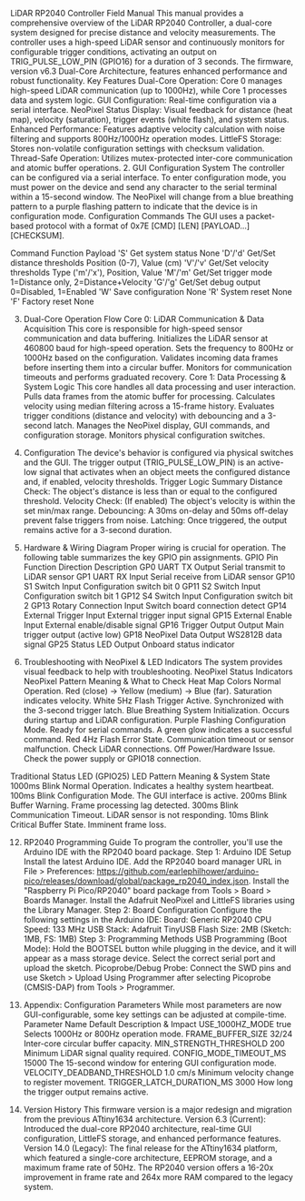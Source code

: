 LiDAR RP2040 Controller Field Manual
This manual provides a comprehensive overview of the LiDAR RP2040 Controller, a dual-core system designed for precise distance and velocity measurements. The controller uses a high-speed LiDAR sensor and continuously monitors for configurable trigger conditions, activating an output on TRIG_PULSE_LOW_PIN (GPIO16) for a duration of 3 seconds. The firmware, version v6.3 Dual-Core Architecture, features enhanced performance and robust functionality.
Key Features
Dual-Core Operation: Core 0 manages high-speed LiDAR communication (up to 1000Hz), while Core 1 processes data and system logic.
GUI Configuration: Real-time configuration via a serial interface.
NeoPixel Status Display: Visual feedback for distance (heat map), velocity (saturation), trigger events (white flash), and system status.
Enhanced Performance: Features adaptive velocity calculation with noise filtering and supports 800Hz/1000Hz operation modes.
LittleFS Storage: Stores non-volatile configuration settings with checksum validation.
Thread-Safe Operation: Utilizes mutex-protected inter-core communication and atomic buffer operations.
2. GUI Configuration System
The controller can be configured via a serial interface. To enter configuration mode, you must power on the device and send any character to the serial terminal within a 15-second window. The NeoPixel will change from a blue breathing pattern to a purple flashing pattern to indicate that the device is in configuration mode.
Configuration Commands
The GUI uses a packet-based protocol with a format of 0x7E [CMD] [LEN] [PAYLOAD...] [CHECKSUM].


Command
Function
Payload
'S'
Get system status
None
'D'/'d'
Get/Set distance thresholds
Position (0-7), Value (cm)
'V'/'v'
Get/Set velocity thresholds
Type ('m'/'x'), Position, Value
'M'/'m'
Get/Set trigger mode
1=Distance only, 2=Distance+Velocity
'G'/'g'
Get/Set debug output
0=Disabled, 1=Enabled
'W'
Save configuration
None
'R'
System reset
None
'F'
Factory reset
None

3. Dual-Core Operation Flow
Core 0: LiDAR Communication & Data Acquisition
This core is responsible for high-speed sensor communication and data buffering.
Initializes the LiDAR sensor at 460800 baud for high-speed operation.
Sets the frequency to 800Hz or 1000Hz based on the configuration.
Validates incoming data frames before inserting them into a circular buffer.
Monitors for communication timeouts and performs graduated recovery.
Core 1: Data Processing & System Logic
This core handles all data processing and user interaction.
Pulls data frames from the atomic buffer for processing.
Calculates velocity using median filtering across a 15-frame history.
Evaluates trigger conditions (distance and velocity) with debouncing and a 3-second latch.
Manages the NeoPixel display, GUI commands, and configuration storage.
Monitors physical configuration switches.
5. Configuration
The device's behavior is configured via physical switches and the GUI. The trigger output (TRIG_PULSE_LOW_PIN) is an active-low signal that activates when an object meets the configured distance and, if enabled, velocity thresholds.
Trigger Logic Summary
Distance Check: The object's distance is less than or equal to the configured threshold.
Velocity Check: (If enabled) The object's velocity is within the set min/max range.
Debouncing: A 30ms on-delay and 50ms off-delay prevent false triggers from noise.
Latching: Once triggered, the output remains active for a 3-second duration.
6. Hardware & Wiring Diagram
Proper wiring is crucial for operation. The following table summarizes the key GPIO pin assignments.
GPIO Pin
Function
Direction
Description
GP0
UART TX
Output
Serial transmit to LiDAR sensor
GP1
UART RX
Input
Serial receive from LiDAR sensor
GP10
S1 Switch
Input
Configuration switch bit 0
GP11
S2 Switch
Input
Configuration switch bit 1
GP12
S4 Switch
Input
Configuration switch bit 2
GP13
Rotary Connection
Input
Switch board connection detect
GP14
External Trigger
Input
External trigger input signal
GP15
External Enable
Input
External enable/disable signal
GP16
Trigger Output
Output
Main trigger output (active low)
GP18
NeoPixel Data
Output
WS2812B data signal
GP25
Status LED
Output
Onboard status indicator

10. Troubleshooting with NeoPixel & LED Indicators
The system provides visual feedback to help with troubleshooting.
NeoPixel Status Indicators
NeoPixel Pattern
Meaning & What to Check
Heat Map Colors
Normal Operation. Red (close) → Yellow (medium) → Blue (far). Saturation indicates velocity.
White 5Hz Flash
Trigger Active. Synchronized with the 3-second trigger latch.
Blue Breathing
System Initialization. Occurs during startup and LiDAR configuration.
Purple Flashing
Configuration Mode. Ready for serial commands. A green glow indicates a successful command.
Red 4Hz Flash
Error State. Communication timeout or sensor malfunction. Check LiDAR connections.
Off
Power/Hardware Issue. Check the power supply or GPIO18 connection.

Traditional Status LED (GPIO25)
LED Pattern
Meaning & System State
1000ms Blink
Normal Operation. Indicates a healthy system heartbeat.
100ms Blink
Configuration Mode. The GUI interface is active.
200ms Blink
Buffer Warning. Frame processing lag detected.
300ms Blink
Communication Timeout. LiDAR sensor is not responding.
10ms Blink
Critical Buffer State. Imminent frame loss.

12. RP2040 Programming Guide
To program the controller, you'll use the Arduino IDE with the RP2040 board package.
Step 1: Arduino IDE Setup
Install the latest Arduino IDE.
Add the RP2040 board manager URL in File > Preferences: https://github.com/earlephilhower/arduino-pico/releases/download/global/package_rp2040_index.json.
Install the "Raspberry Pi Pico/RP2040" board package from Tools > Board > Boards Manager.
Install the Adafruit NeoPixel and LittleFS libraries using the Library Manager.
Step 2: Board Configuration
Configure the following settings in the Arduino IDE:
Board: Generic RP2040
CPU Speed: 133 MHz
USB Stack: Adafruit TinyUSB
Flash Size: 2MB (Sketch: 1MB, FS: 1MB)
Step 3: Programming Methods
USB Programming (Boot Mode): Hold the BOOTSEL button while plugging in the device, and it will appear as a mass storage device. Select the correct serial port and upload the sketch.
Picoprobe/Debug Probe: Connect the SWD pins and use Sketch > Upload Using Programmer after selecting Picoprobe (CMSIS-DAP) from Tools > Programmer.
13. Appendix: Configuration Parameters
While most parameters are now GUI-configurable, some key settings can be adjusted at compile-time.
Parameter Name
Default
Description & Impact
USE_1000HZ_MODE
true
Selects 1000Hz or 800Hz operation mode.
FRAME_BUFFER_SIZE
32/24
Inter-core circular buffer capacity.
MIN_STRENGTH_THRESHOLD
200
Minimum LiDAR signal quality required.
CONFIG_MODE_TIMEOUT_MS
15000
The 15-second window for entering GUI configuration mode.
VELOCITY_DEADBAND_THRESHOLD
1.0 cm/s
Minimum velocity change to register movement.
TRIGGER_LATCH_DURATION_MS
3000
How long the trigger output remains active.

14. Version History
This firmware version is a major redesign and migration from the previous ATtiny1634 architecture.
Version 6.3 (Current): Introduced the dual-core RP2040 architecture, real-time GUI configuration, LittleFS storage, and enhanced performance features.
Version 14.0 (Legacy): The final release for the ATtiny1634 platform, which featured a single-core architecture, EEPROM storage, and a maximum frame rate of 50Hz. The RP2040 version offers a 16-20x improvement in frame rate and 264x more RAM compared to the legacy system.
